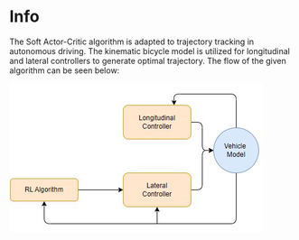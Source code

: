 # Info
The Soft Actor-Critic algorithm is adapted to trajectory tracking in autonomous driving. The kinematic bicycle model is utilized for longitudinal and lateral controllers to generate optimal trajectory. The flow of the given algorithm can be seen below:

 ![Alt text](https://github.com/Yigit-Kuyu/RL-Based-Controller/blob/main/Flow.JPG)
